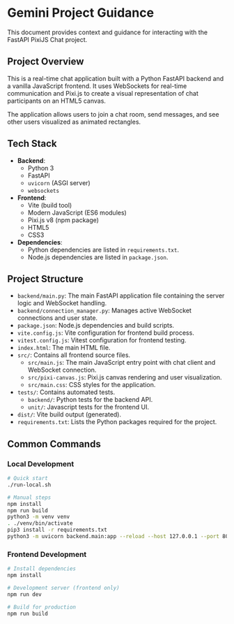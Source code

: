 # Gemini Project Guidance

This document provides context and guidance for interacting with the FastAPI PixiJS Chat project.

## Project Overview

This is a real-time chat application built with a Python FastAPI backend and a vanilla JavaScript frontend. It uses WebSockets for real-time communication and Pixi.js to create a visual representation of chat participants on an HTML5 canvas.

The application allows users to join a chat room, send messages, and see other users visualized as animated rectangles.

## Tech Stack

- **Backend**:
  - Python 3
  - FastAPI
  - `uvicorn` (ASGI server)
  - `websockets`
- **Frontend**:
  - Vite (build tool)
  - Modern JavaScript (ES6 modules)
  - Pixi.js v8 (npm package)
  - HTML5
  - CSS3
- **Dependencies**:
  - Python dependencies are listed in `requirements.txt`.
  - Node.js dependencies are listed in `package.json`.

## Project Structure

- `backend/main.py`: The main FastAPI application file containing the server logic and WebSocket handling.
- `backend/connection_manager.py`: Manages active WebSocket connections and user state.
- `package.json`: Node.js dependencies and build scripts.
- `vite.config.js`: Vite configuration for frontend build process.
- `vitest.config.js`: Vitest configuration for frontend testing.
- `index.html`: The main HTML file.
- `src/`: Contains all frontend source files.
  - `src/main.js`: The main JavaScript entry point with chat client and WebSocket connection.
  - `src/pixi-canvas.js`: Pixi.js canvas rendering and user visualization.
  - `src/main.css`: CSS styles for the application.
- `tests/`: Contains automated tests.
  - `backend/`: Python tests for the backend API.
  - `unit/`: Javascript tests for the frontend UI.
- `dist/`: Vite build output (generated).
- `requirements.txt`: Lists the Python packages required for the project.

## Common Commands

### Local Development

```bash
# Quick start
./run-local.sh

# Manual steps
npm install
npm run build
python3 -m venv venv
. ./venv/bin/activate
pip3 install -r requirements.txt
python3 -m uvicorn backend.main:app --reload --host 127.0.0.1 --port 8000
```

### Frontend Development

```bash
# Install dependencies
npm install

# Development server (frontend only)
npm run dev

# Build for production
npm run build
```

